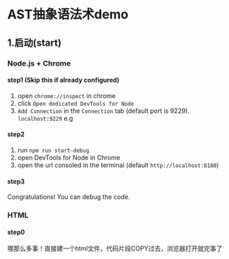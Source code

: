 # AST抽象语法术demo
## 1.启动(start)
### Node.js + Chrome
#### step1 (Skip this if already configured)
1. open `chrome://inspect` in chrome  
2. click `Open dedicated DevTools for Node`  
3. `Add Connection` in the `Connection` tab (default port is 9229). `localhost:9229` e.g
#### step2
1. run `npm run start-debug`
2. open DevTools for Node in Chrome
3. open the url consoled in the terminal (default `http://localhost:8180`)
#### step3
Congratulations! You can debug the code.
### HTML
#### step0
哪那么多事！直接建一个html文件，代码片段COPY过去，浏览器打开就完事了
